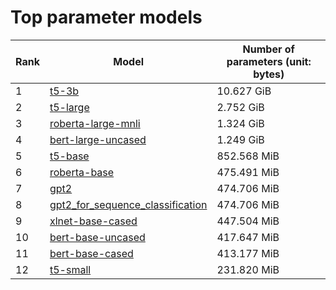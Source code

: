 # Top parameter models

| Rank | Model | Number of parameters (unit: bytes) |
| --- | --- | --- |
| 1 | <a href="t5-3b.md">t5-3b</a> | 10.627 GiB |
| 2 | <a href="t5-large.md">t5-large</a> | 2.752 GiB |
| 3 | <a href="roberta-large-mnli.md">roberta-large-mnli</a> | 1.324 GiB |
| 4 | <a href="bert-large-uncased.md">bert-large-uncased</a> | 1.249 GiB |
| 5 | <a href="t5-base.md">t5-base</a> | 852.568 MiB |
| 6 | <a href="roberta-base.md">roberta-base</a> | 475.491 MiB |
| 7 | <a href="gpt2.md">gpt2</a> | 474.706 MiB |
| 8 | <a href="gpt2_for_sequence_classification.md">gpt2_for_sequence_classification</a> | 474.706 MiB |
| 9 | <a href="xlnet-base-cased.md">xlnet-base-cased</a> | 447.504 MiB |
| 10 | <a href="bert-base-uncased.md">bert-base-uncased</a> | 417.647 MiB |
| 11 | <a href="bert-base-cased.md">bert-base-cased</a> | 413.177 MiB |
| 12 | <a href="t5-small.md">t5-small</a> | 231.820 MiB |

